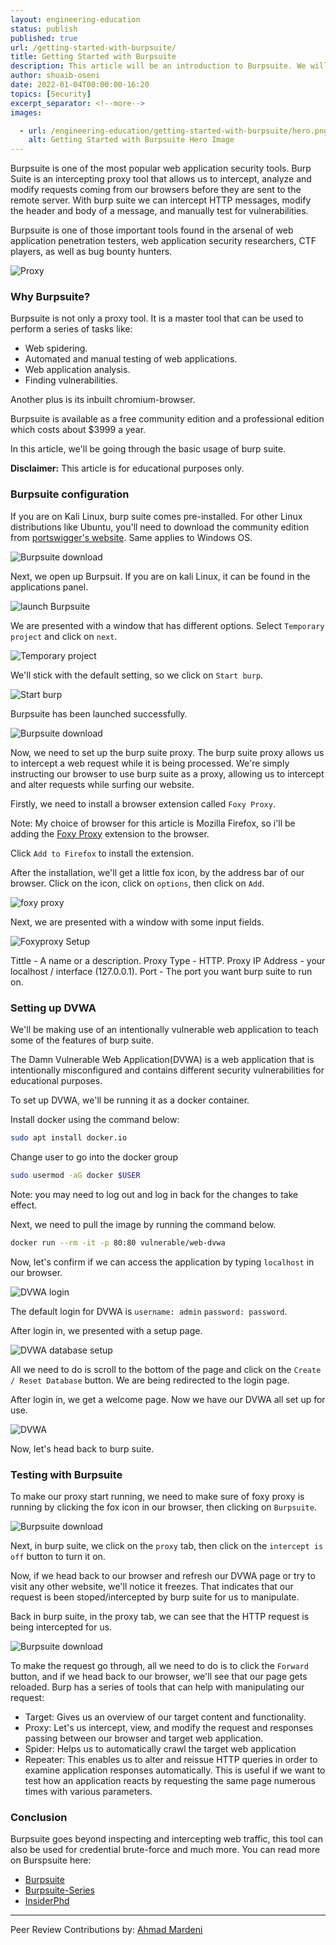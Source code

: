 ```yaml
---
layout: engineering-education
status: publish
published: true
url: /getting-started-with-burpsuite/
title: Getting Started with Burpsuite
description: This article will be an introduction to Burpsuite. We will learn how to configure Burpsuite, set up DVWA, and finally do some testing.
author: shuaib-oseni
date: 2022-01-04T00:00:00-16:20
topics: [Security]
excerpt_separator: <!--more-->
images:

  - url: /engineering-education/getting-started-with-burpsuite/hero.png
    alt: Getting Started with Burpsuite Hero Image
---
```


Burpsuite is one of the most popular web application security tools. Burp Suite is an intercepting proxy tool that allows us to intercept, analyze and modify requests coming from our browsers before they are sent to the remote server. With burp suite we can intercept HTTP messages, modify the header and body of a message, and manually test for vulnerabilities.

Burpsuite is one of those important tools found in the arsenal of web application penetration testers, web application security researchers, CTF players, as well as bug bounty hunters. 

![Proxy](/engineering-education/getting-started-with-burpsuite/illustration.png)

### Why Burpsuite?

Burpsuite is not only a proxy tool. It is a master tool that can be used to perform a series of tasks like:

- Web spidering.
- Automated and manual testing of web applications.
- Web application analysis.
- Finding vulnerabilities.

Another plus is its inbuilt chromium-browser.

Burpsuite is available as a free community edition and a professional edition which costs about $3999 a year.

In this article, we'll be going through the basic usage of burp suite.

**Disclaimer:** This article is for educational purposes only.

### Burpsuite configuration
If you are on Kali Linux, burp suite comes pre-installed. For other Linux distributions like Ubuntu, you'll need to download the community edition from [portswigger's website](https://portswigger.net/burp/releases/professional-community-2021-10-3?requestededition=community). Same applies to Windows OS.


![Burpsuite download](/engineering-education/getting-started-with-burpsuite/download.png)

Next, we open up Burpsuit. If you are on kali Linux, it can be found in the applications panel.

![launch Burpsuite](/engineering-education/getting-started-with-burpsuite/burpsuite.png)

We are presented with a window that has different options. Select `Temporary project` and click on `next`.

![Temporary project](/engineering-education/getting-started-with-burpsuite/temp-proj.png)

We'll stick with the default setting, so we click on `Start burp`.

![Start burp](/engineering-education/getting-started-with-burpsuite/start-burp.png)

Burpsuite has been launched successfully.

![Burpsuite download](/engineering-education/getting-started-with-burpsuite/burp.png)

Now, we need to set up the burp suite proxy. The burp suite proxy allows us to intercept a web request while it is being processed. We're simply instructing our browser to use burp suite as a proxy, allowing us to intercept and alter requests while surfing our website.

Firstly, we need to install a browser extension called `Foxy Proxy`.

Note: My choice of browser for this article is Mozilla Firefox, so i'll be adding the [Foxy Proxy](https://addons.mozilla.org/en-US/firefox/addon/foxyproxy-standard/) extension to the browser. 

Click `Add to Firefox` to install the extension.

After the installation, we'll get a little fox icon, by the address bar of our browser. Click on the icon, click on `options`, then click on `Add`.

![foxy proxy](/engineering-education/getting-started-with-burpsuite/foxyproxy.png)

Next, we are presented with a window with some input fields.

![Foxyproxy Setup](/engineering-education/getting-started-with-burpsuite/foxysetup.png)

Tittle - A name or a description.
Proxy Type - HTTP.
Proxy IP Address - your localhost / interface (127.0.0.1).
Port - The port you want burp suite to run on.

### Setting up DVWA
We'll be making use of an intentionally vulnerable web application to teach some of the features of burp suite.

The Damn Vulnerable Web Application(DVWA) is a web application that is intentionally misconfigured and contains different security vulnerabilities for educational purposes.

To set up DVWA, we'll be running it as a docker container.

Install docker using the command below:

```bash
sudo apt install docker.io
```

Change user to go into the docker group

```bash
sudo usermod -aG docker $USER 
```

Note: you may need to log out and log in back for the changes to take effect.

Next, we need to pull the image by running the command below.

```bash 
docker run --rm -it -p 80:80 vulnerable/web-dvwa
```

Now, let's confirm if we can access the application by typing `localhost` in our browser.

![DVWA login](/engineering-education/getting-started-with-burpsuite/login.png)

The default login for DVWA is `username: admin` `password: password`.

After login in, we presented with a setup page.

![DVWA database setup](/engineering-education/getting-started-with-burpsuite/database-setup.png)

All we need to do is scroll to the bottom of the page and click on the `Create / Reset Database` button. We are being redirected to the login page.

After login in, we get a welcome page. Now we have our DVWA all set up for use.

![DVWA](/engineering-education/getting-started-with-burpsuite/welcome-page.png)

Now, let's head back to burp suite.

### Testing with Burpsuite
To make our proxy start running, we need to make sure of foxy proxy is running by clicking the fox icon in our browser, then clicking on `Burpsuite`.

![Burpsuite download](/engineering-education/getting-started-with-burpsuite/starting.png)

Next, in burp suite, we click on the `proxy` tab, then click on the `intercept is off` button to turn it on.

Now, if we head back to our browser and refresh our DVWA page or try to visit any other website, we'll notice it freezes. That indicates that our request is been stoped/intercepted by burp suite for us to manipulate.

Back in burp suite, in the proxy tab, we can see that the HTTP request is being intercepted for us.

![Burpsuite download](/engineering-education/getting-started-with-burpsuite/starting.png)

To make the request go through, all we need to do is to click the `Forward` button, and if we head back to our browser, we'll see that our page gets reloaded. Burp has a series of tools that can help with manipulating our request:

- Target: Gives us an overview of our target content and functionality.
- Proxy: Let's us intercept, view, and modify the request and responses passing between our browser and target web application.
- Spider: Helps us to automatically crawl the target web application
- Repeater: This enables us to alter and reissue HTTP queries in order to examine application responses automatically. This is useful if we want to test how an application reacts by requesting the same page numerous times with various parameters.

### Conclusion
Burpsuite goes beyond inspecting and intercepting web traffic, this tool can also be used for credential brute-force and much more. You can read more on Burspsuite here:

- [Burpsuite](https://portswigger.net/burp)
- [Burpsuite-Series](https://dev.to/leading-edje/getting-started-with-burp-suite-31hd)
- [InsiderPhd](https://www.youtube.com/watch?v=UgbYozI436M&list=PLbyncTkpno5FAC0DJYuJrEqHSMdudEffw&index=3&t=418s)

---
Peer Review Contributions by: [Ahmad Mardeni](/engineering-education/authors/ahmad-mardeni/)
